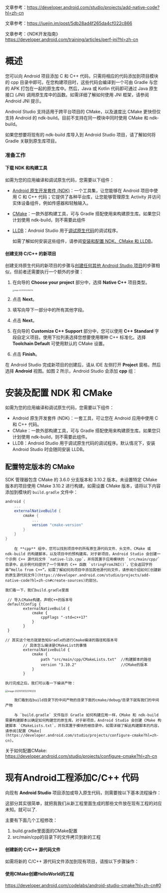 文章参考：https://developer.android.com/studio/projects/add-native-code?hl=zh-cn

文章参考：https://juejin.im/post/5db28ad4f265da4cf022c866

文章参考：《NDK开发指南》https://developer.android.com/training/articles/perf-jni?hl=zh-cn

# 概述

您可以向 Android 项目添加 C 和 C++ 代码，只需将相应的代码添加到项目模块的 cpp 目录中即可。在您构建项目时，这些代码会编译到一个可由 Gradle 与您的 APK 打包在一起的原生库中。然后，Java 或 Kotlin 代码即可通过 Java 原生接口 (JNI) 调用原生库中的函数。如需详细了解如何使用 JNI 框架，请参阅 Android JNI 提示。

Android Studio 支持适用于跨平台项目的 CMake，以及速度比 CMake 更快但仅支持 Android 的 ndk-build。目前不支持在同一模块中同时使用 CMake 和 ndk-build。

如果您想要将现有的 ndk-build 库导入到 Android Studio 项目，请了解如何将 Gradle 关联到原生库项目。

### 准备工作

#### 下载 NDK 和构建工具

如需为您的应用编译和调试原生代码，您需要以下组件：

- [Android 原生开发套件 (NDK)](https://developer.android.com/ndk?hl=zh-cn)：一个工具集，让您能够在 Android 项目中使用 C 和 C++ 代码；它提供了各种平台库，让您能够管理原生 Activity 并访问实体设备组件，例如传感器和轻触输入。

- [CMake](https://cmake.org/)：一款外部构建工具，可与 Gradle 搭配使用来构建原生库。如果您只计划使用 ndk-build，则不需要此组件

- [LLDB](http://lldb.llvm.org/)：Android Studio 用于[调试原生代码](https://developer.android.com/studio/debug?hl=zh-cn)的调试程序。

  如需了解如何安装这些组件，请参阅[安装和配置 NDK、CMake 和 LLDB](https://developer.android.com/studio/projects/install-ndk?hl=zh-cn)。

#### 创建支持 C/C++ 的新项目

创建支持原生代码的新项目的步骤与[创建任何其他 Android Studio 项目](https://developer.android.com/studio/projects/create-project?hl=zh-cn)的步骤相似，但前者还需要执行一个额外的步骤：

1. 在向导的 **Choose your project** 部分中，选择 **Native C++** 项目类型。

   <img src="https://gitee.com/frewen1225/ImageUploader/raw/master/freweniMac/20210130124054.png" alt="image-20210130122606756" style="zoom: 33%;" />

2. 点击 **Next**。

3. 填写向导下一部分中的所有其他字段。

4. 点击 **Next**。

5. 在向导的 **Customize C++ Support** 部分中，您可以使用 **C++ Standard** 字段自定义项目。使用下拉列表选择您想要使用哪种 C++ 标准化。选择 **Toolchain Default** 可使用默认的 CMake 设置。

6. 点击 **Finish**。

在 Android Studio 完成新项目的创建后，请从 IDE 左侧打开 **Project** 窗格，然后选择 **Android** 视图。如图 2 所示，Android Studio 会添加 **cpp** 组：



# 安装及配置 NDK 和 CMake

如需为您的应用编译和调试原生代码，您需要以下组件：

- Android 原生开发套件 (NDK)：一套工具，可让您在 Android 应用中使用 C 和 C++ 代码。
- CMake：一款外部构建工具，可与 Gradle 搭配使用来构建原生库。如果您只计划使用 ndk-build，则不需要此组件。
- LLDB：Android Studio 用于调试原生代码的调试程序。默认情况下，安装 Android Studio 时会随同安装 LLDB。

## 配置特定版本的 CMake 

SDK 管理器包含 CMake 的 3.6.0 分支版本和 3.10.2 版本。未设置特定 CMake 版本的项目使用 CMake 3.10.2 进行构建。如需设置 CMake 版本，请将以下内容添加到模块的 `build.gradle` 文件中：

```groovy
android {
    ...
    externalNativeBuild {
        cmake {
            ...
            version "cmake-version"
        }
    }
}
```







		在 **cpp** 组中，您可以找到项目中的所有原生源代码文件、头文件、CMake 或 ndk-build 的构建脚本，以及项目中的预构建库。对于新项目，Android Studio 会创建一个示例 C++ 源代码文件 `native-lib.cpp`，并将其置于应用模块的 `src/main/cpp/` 目录中。此示例代码提供了一个简单的 C++ 函数 `stringFromJNI()`，它会返回字符串“Hello from C++”。如需了解如何向项目中添加其他源代码文件，请参阅介绍如何[创建新的原生源代码文件](https://developer.android.com/studio/projects/add-native-code?hl=zh-cn#create-sources)的部分。
	
	我们看一下，我们build.gradle里面

```
 // 导入CMake构建。声明C++的版本号
 defaultConfig {
        externalNativeBuild {
            cmake {
                cppFlags "-std=c++17"
            }
        }
 }       

// 其实这个地方就是告知Gradle的进行Cmake编译的路径和版本号
        // 具体怎么编译是CMakeList的事情
        externalNativeBuild {
            cmake {
                path "src/main/cpp/CMakeLists.txt"  //构建脚本的路径
                version "3.10.2"                    //CMake的版本
            }
        }
```

	执行完成之后，我们可以看一下编译产物：

<img src="https://gitee.com/frewen1225/ImageUploader/raw/master/freweniMac/20210130123815.png" alt="image-20210130123741233" style="zoom:50%;" />

		我们看到在build目录下的中间产物的目录下面的cmake/debug/目录下就有我们的中间产物
	
		与 `build.gradle` 文件指示 Gradle 如何构建应用一样，CMake 和 ndk-build 需要构建脚本以确定如何构建您的原生库。对于新项目，Android Studio 会创建 CMake 构建脚本 `CMakeLists.txt`，并将其置于模块的根目录中。如需详细了解此构建脚本的内容，请参阅[配置 CMake](https://developer.android.com/studio/projects/configure-cmake?hl=zh-cn)。

关于如何配置CMake:  https://developer.android.com/studio/projects/configure-cmake?hl=zh-cn



# 现有Android工程添加C/C++ 代码

向现有 **Android Studio** 项目添加或导入原生代码，则需要按以下基本流程操作：

 这部分其实很简单，就把我我们从新工程里面生成的那些文件放在现有工程的对应未知。就可以了.

主要有下面几个工程修改：

1. build.gradle里面面的CMake配置
2. src/main/cpp的目录下的文件拷贝到新的工程

#### 创建新的 C/C++ 源代码文件

如需将新的 C/C++ 源代码文件添加到现有项目，请按以下步骤操作：



#### 使用CMake创建HelloWorld的工程

https://developer.android.com/codelabs/android-studio-cmake?hl=zh-cn#0